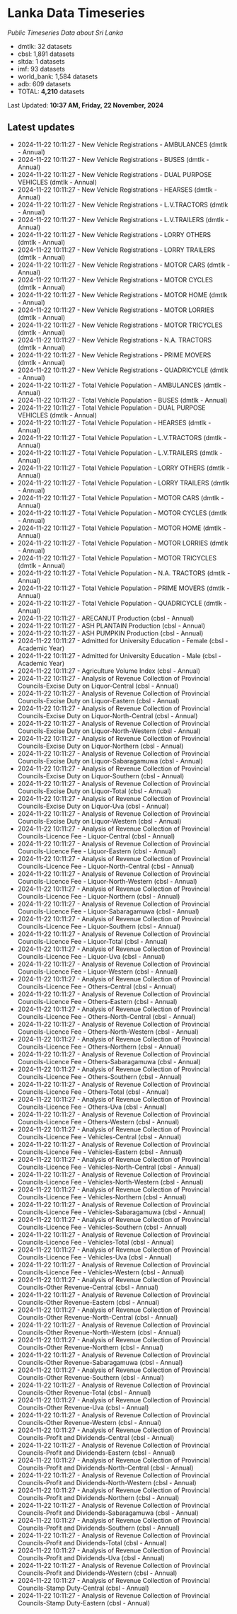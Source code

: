 # Lanka Data Timeseries
*Public Timeseries Data about Sri Lanka*

* dmtlk: 32 datasets
* cbsl: 1,891 datasets
* sltda: 1 datasets
* imf: 93 datasets
* world_bank: 1,584 datasets
* adb: 609 datasets
* TOTAL: **4,210** datasets

Last Updated: **10:37 AM, Friday, 22 November, 2024**

## Latest updates

* 2024-11-22 10:11:27 - New Vehicle Registrations - AMBULANCES (dmtlk - Annual)
* 2024-11-22 10:11:27 - New Vehicle Registrations - BUSES (dmtlk - Annual)
* 2024-11-22 10:11:27 - New Vehicle Registrations - DUAL PURPOSE VEHICLES (dmtlk - Annual)
* 2024-11-22 10:11:27 - New Vehicle Registrations - HEARSES (dmtlk - Annual)
* 2024-11-22 10:11:27 - New Vehicle Registrations - L.V.TRACTORS (dmtlk - Annual)
* 2024-11-22 10:11:27 - New Vehicle Registrations - L.V.TRAILERS (dmtlk - Annual)
* 2024-11-22 10:11:27 - New Vehicle Registrations - LORRY OTHERS (dmtlk - Annual)
* 2024-11-22 10:11:27 - New Vehicle Registrations - LORRY TRAILERS (dmtlk - Annual)
* 2024-11-22 10:11:27 - New Vehicle Registrations - MOTOR CARS (dmtlk - Annual)
* 2024-11-22 10:11:27 - New Vehicle Registrations - MOTOR CYCLES (dmtlk - Annual)
* 2024-11-22 10:11:27 - New Vehicle Registrations - MOTOR HOME (dmtlk - Annual)
* 2024-11-22 10:11:27 - New Vehicle Registrations - MOTOR LORRIES (dmtlk - Annual)
* 2024-11-22 10:11:27 - New Vehicle Registrations - MOTOR TRICYCLES (dmtlk - Annual)
* 2024-11-22 10:11:27 - New Vehicle Registrations - N.A. TRACTORS (dmtlk - Annual)
* 2024-11-22 10:11:27 - New Vehicle Registrations - PRIME MOVERS (dmtlk - Annual)
* 2024-11-22 10:11:27 - New Vehicle Registrations - QUADRICYCLE (dmtlk - Annual)
* 2024-11-22 10:11:27 - Total Vehicle Population - AMBULANCES (dmtlk - Annual)
* 2024-11-22 10:11:27 - Total Vehicle Population - BUSES (dmtlk - Annual)
* 2024-11-22 10:11:27 - Total Vehicle Population - DUAL PURPOSE VEHICLES (dmtlk - Annual)
* 2024-11-22 10:11:27 - Total Vehicle Population - HEARSES (dmtlk - Annual)
* 2024-11-22 10:11:27 - Total Vehicle Population - L.V.TRACTORS (dmtlk - Annual)
* 2024-11-22 10:11:27 - Total Vehicle Population - L.V.TRAILERS (dmtlk - Annual)
* 2024-11-22 10:11:27 - Total Vehicle Population - LORRY OTHERS (dmtlk - Annual)
* 2024-11-22 10:11:27 - Total Vehicle Population - LORRY TRAILERS (dmtlk - Annual)
* 2024-11-22 10:11:27 - Total Vehicle Population - MOTOR CARS (dmtlk - Annual)
* 2024-11-22 10:11:27 - Total Vehicle Population - MOTOR CYCLES (dmtlk - Annual)
* 2024-11-22 10:11:27 - Total Vehicle Population - MOTOR HOME (dmtlk - Annual)
* 2024-11-22 10:11:27 - Total Vehicle Population - MOTOR LORRIES (dmtlk - Annual)
* 2024-11-22 10:11:27 - Total Vehicle Population - MOTOR TRICYCLES (dmtlk - Annual)
* 2024-11-22 10:11:27 - Total Vehicle Population - N.A. TRACTORS (dmtlk - Annual)
* 2024-11-22 10:11:27 - Total Vehicle Population - PRIME MOVERS (dmtlk - Annual)
* 2024-11-22 10:11:27 - Total Vehicle Population - QUADRICYCLE (dmtlk - Annual)
* 2024-11-22 10:11:27 - ARECANUT Production (cbsl - Annual)
* 2024-11-22 10:11:27 - ASH PLANTAIN Production (cbsl - Annual)
* 2024-11-22 10:11:27 - ASH PUMPKIN Production (cbsl - Annual)
* 2024-11-22 10:11:27 - Admitted for University Education - Female (cbsl - Academic Year)
* 2024-11-22 10:11:27 - Admitted for University Education - Male (cbsl - Academic Year)
* 2024-11-22 10:11:27 - Agriculture Volume Index (cbsl - Annual)
* 2024-11-22 10:11:27 - Analysis of Revenue Collection of Provincial Councils-Excise Duty on Liquor-Central (cbsl - Annual)
* 2024-11-22 10:11:27 - Analysis of Revenue Collection of Provincial Councils-Excise Duty on Liquor-Eastern (cbsl - Annual)
* 2024-11-22 10:11:27 - Analysis of Revenue Collection of Provincial Councils-Excise Duty on Liquor-North-Central (cbsl - Annual)
* 2024-11-22 10:11:27 - Analysis of Revenue Collection of Provincial Councils-Excise Duty on Liquor-North-Western (cbsl - Annual)
* 2024-11-22 10:11:27 - Analysis of Revenue Collection of Provincial Councils-Excise Duty on Liquor-Northern (cbsl - Annual)
* 2024-11-22 10:11:27 - Analysis of Revenue Collection of Provincial Councils-Excise Duty on Liquor-Sabaragamuwa (cbsl - Annual)
* 2024-11-22 10:11:27 - Analysis of Revenue Collection of Provincial Councils-Excise Duty on Liquor-Southern (cbsl - Annual)
* 2024-11-22 10:11:27 - Analysis of Revenue Collection of Provincial Councils-Excise Duty on Liquor-Total (cbsl - Annual)
* 2024-11-22 10:11:27 - Analysis of Revenue Collection of Provincial Councils-Excise Duty on Liquor-Uva (cbsl - Annual)
* 2024-11-22 10:11:27 - Analysis of Revenue Collection of Provincial Councils-Excise Duty on Liquor-Western (cbsl - Annual)
* 2024-11-22 10:11:27 - Analysis of Revenue Collection of Provincial Councils-Licence Fee - Liquor-Central (cbsl - Annual)
* 2024-11-22 10:11:27 - Analysis of Revenue Collection of Provincial Councils-Licence Fee - Liquor-Eastern (cbsl - Annual)
* 2024-11-22 10:11:27 - Analysis of Revenue Collection of Provincial Councils-Licence Fee - Liquor-North-Central (cbsl - Annual)
* 2024-11-22 10:11:27 - Analysis of Revenue Collection of Provincial Councils-Licence Fee - Liquor-North-Western (cbsl - Annual)
* 2024-11-22 10:11:27 - Analysis of Revenue Collection of Provincial Councils-Licence Fee - Liquor-Northern (cbsl - Annual)
* 2024-11-22 10:11:27 - Analysis of Revenue Collection of Provincial Councils-Licence Fee - Liquor-Sabaragamuwa (cbsl - Annual)
* 2024-11-22 10:11:27 - Analysis of Revenue Collection of Provincial Councils-Licence Fee - Liquor-Southern (cbsl - Annual)
* 2024-11-22 10:11:27 - Analysis of Revenue Collection of Provincial Councils-Licence Fee - Liquor-Total (cbsl - Annual)
* 2024-11-22 10:11:27 - Analysis of Revenue Collection of Provincial Councils-Licence Fee - Liquor-Uva (cbsl - Annual)
* 2024-11-22 10:11:27 - Analysis of Revenue Collection of Provincial Councils-Licence Fee - Liquor-Western (cbsl - Annual)
* 2024-11-22 10:11:27 - Analysis of Revenue Collection of Provincial Councils-Licence Fee - Others-Central (cbsl - Annual)
* 2024-11-22 10:11:27 - Analysis of Revenue Collection of Provincial Councils-Licence Fee - Others-Eastern (cbsl - Annual)
* 2024-11-22 10:11:27 - Analysis of Revenue Collection of Provincial Councils-Licence Fee - Others-North-Central (cbsl - Annual)
* 2024-11-22 10:11:27 - Analysis of Revenue Collection of Provincial Councils-Licence Fee - Others-North-Western (cbsl - Annual)
* 2024-11-22 10:11:27 - Analysis of Revenue Collection of Provincial Councils-Licence Fee - Others-Northern (cbsl - Annual)
* 2024-11-22 10:11:27 - Analysis of Revenue Collection of Provincial Councils-Licence Fee - Others-Sabaragamuwa (cbsl - Annual)
* 2024-11-22 10:11:27 - Analysis of Revenue Collection of Provincial Councils-Licence Fee - Others-Southern (cbsl - Annual)
* 2024-11-22 10:11:27 - Analysis of Revenue Collection of Provincial Councils-Licence Fee - Others-Total (cbsl - Annual)
* 2024-11-22 10:11:27 - Analysis of Revenue Collection of Provincial Councils-Licence Fee - Others-Uva (cbsl - Annual)
* 2024-11-22 10:11:27 - Analysis of Revenue Collection of Provincial Councils-Licence Fee - Others-Western (cbsl - Annual)
* 2024-11-22 10:11:27 - Analysis of Revenue Collection of Provincial Councils-Licence Fee - Vehicles-Central (cbsl - Annual)
* 2024-11-22 10:11:27 - Analysis of Revenue Collection of Provincial Councils-Licence Fee - Vehicles-Eastern (cbsl - Annual)
* 2024-11-22 10:11:27 - Analysis of Revenue Collection of Provincial Councils-Licence Fee - Vehicles-North-Central (cbsl - Annual)
* 2024-11-22 10:11:27 - Analysis of Revenue Collection of Provincial Councils-Licence Fee - Vehicles-North-Western (cbsl - Annual)
* 2024-11-22 10:11:27 - Analysis of Revenue Collection of Provincial Councils-Licence Fee - Vehicles-Northern (cbsl - Annual)
* 2024-11-22 10:11:27 - Analysis of Revenue Collection of Provincial Councils-Licence Fee - Vehicles-Sabaragamuwa (cbsl - Annual)
* 2024-11-22 10:11:27 - Analysis of Revenue Collection of Provincial Councils-Licence Fee - Vehicles-Southern (cbsl - Annual)
* 2024-11-22 10:11:27 - Analysis of Revenue Collection of Provincial Councils-Licence Fee - Vehicles-Total (cbsl - Annual)
* 2024-11-22 10:11:27 - Analysis of Revenue Collection of Provincial Councils-Licence Fee - Vehicles-Uva (cbsl - Annual)
* 2024-11-22 10:11:27 - Analysis of Revenue Collection of Provincial Councils-Licence Fee - Vehicles-Western (cbsl - Annual)
* 2024-11-22 10:11:27 - Analysis of Revenue Collection of Provincial Councils-Other Revenue-Central (cbsl - Annual)
* 2024-11-22 10:11:27 - Analysis of Revenue Collection of Provincial Councils-Other Revenue-Eastern (cbsl - Annual)
* 2024-11-22 10:11:27 - Analysis of Revenue Collection of Provincial Councils-Other Revenue-North-Central (cbsl - Annual)
* 2024-11-22 10:11:27 - Analysis of Revenue Collection of Provincial Councils-Other Revenue-North-Western (cbsl - Annual)
* 2024-11-22 10:11:27 - Analysis of Revenue Collection of Provincial Councils-Other Revenue-Northern (cbsl - Annual)
* 2024-11-22 10:11:27 - Analysis of Revenue Collection of Provincial Councils-Other Revenue-Sabaragamuwa (cbsl - Annual)
* 2024-11-22 10:11:27 - Analysis of Revenue Collection of Provincial Councils-Other Revenue-Southern (cbsl - Annual)
* 2024-11-22 10:11:27 - Analysis of Revenue Collection of Provincial Councils-Other Revenue-Total (cbsl - Annual)
* 2024-11-22 10:11:27 - Analysis of Revenue Collection of Provincial Councils-Other Revenue-Uva (cbsl - Annual)
* 2024-11-22 10:11:27 - Analysis of Revenue Collection of Provincial Councils-Other Revenue-Western (cbsl - Annual)
* 2024-11-22 10:11:27 - Analysis of Revenue Collection of Provincial Councils-Profit and Dividends-Central (cbsl - Annual)
* 2024-11-22 10:11:27 - Analysis of Revenue Collection of Provincial Councils-Profit and Dividends-Eastern (cbsl - Annual)
* 2024-11-22 10:11:27 - Analysis of Revenue Collection of Provincial Councils-Profit and Dividends-North-Central (cbsl - Annual)
* 2024-11-22 10:11:27 - Analysis of Revenue Collection of Provincial Councils-Profit and Dividends-North-Western (cbsl - Annual)
* 2024-11-22 10:11:27 - Analysis of Revenue Collection of Provincial Councils-Profit and Dividends-Northern (cbsl - Annual)
* 2024-11-22 10:11:27 - Analysis of Revenue Collection of Provincial Councils-Profit and Dividends-Sabaragamuwa (cbsl - Annual)
* 2024-11-22 10:11:27 - Analysis of Revenue Collection of Provincial Councils-Profit and Dividends-Southern (cbsl - Annual)
* 2024-11-22 10:11:27 - Analysis of Revenue Collection of Provincial Councils-Profit and Dividends-Total (cbsl - Annual)
* 2024-11-22 10:11:27 - Analysis of Revenue Collection of Provincial Councils-Profit and Dividends-Uva (cbsl - Annual)
* 2024-11-22 10:11:27 - Analysis of Revenue Collection of Provincial Councils-Profit and Dividends-Western (cbsl - Annual)
* 2024-11-22 10:11:27 - Analysis of Revenue Collection of Provincial Councils-Stamp Duty-Central (cbsl - Annual)
* 2024-11-22 10:11:27 - Analysis of Revenue Collection of Provincial Councils-Stamp Duty-Eastern (cbsl - Annual)